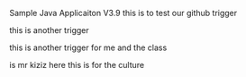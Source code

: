 Sample Java Applicaiton V3.9
this is to test our github trigger

this is another trigger

this is another trigger for me and the class

is mr kiziz here
this is for the culture
